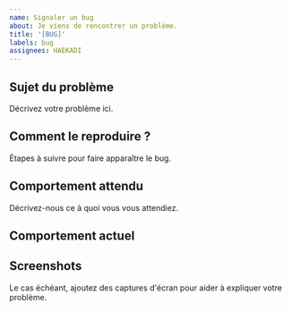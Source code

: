 ```yaml
---
name: Signaler un bug
about: Je viens de rencontrer un problème.
title: '[BUG]'
labels: bug
assignees: HAEKADI
---
```


## Sujet du problème

Décrivez votre problème ici.

## Comment le reproduire ?

Étapes à suivre pour faire apparaître le bug.

## Comportement attendu

Décrivez-nous ce à quoi vous vous attendiez.

## Comportement actuel

## Screenshots

Le cas échéant, ajoutez des captures d'écran pour aider à expliquer votre problème.
